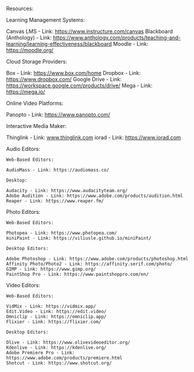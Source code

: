 Resources:

Learning Management Systems:

Canvas LMS - Link: https://www.instructure.com/canvas
Blackboard (Anthology) - Link: https://www.anthology.com/products/teaching-and-learning/learning-effectiveness/blackboard
Moodle - Link: https://moodle.org/

Cloud Storage Providers:

Box - Link: https://www.box.com/home
Dropbox - Link: https://www.dropbox.com/
Google Drive - Link: https://workspace.google.com/products/drive/
Mega - Link: https://mega.io/

Online Video Platforms:

Panopto - Link: https://www.panopto.com/


Interactive Media Maker: 

Thinglink - Link: www.thinglink.com
iorad - Link: https://www.iorad.com


Audio Editors:

    Web-Based Editors: 

    AudioMass - Link: https://audiomass.co/

    Desktop:
    
    Audacity - Link: https://www.audacityteam.org/
    Adobe Audition - Link: https://www.adobe.com/products/audition.html
    Reaper - Link: https://www.reaper.fm/


Photo Editors: 

    Web-Based Editors: 

    Photopea - Link: https://www.photopea.com/
    miniPaint - Link: https://viliusle.github.io/miniPaint/

    Desktop Editors: 

    Adobe Photoshop - Link: https://www.adobe.com/products/photoshop.html
    Affinity Photo/Photo2 - Link: https://affinity.serif.com/photo/
    GIMP - Link: https://www.gimp.org/
    PaintShop Pro - Link: https://www.paintshoppro.com/en/


Video Editors: 

    Web-Based Editors: 

    VidMix - Link: https://vidmix.app/
    Edit.Video - Link: https://edit.video/
    Omniclip - Link: https://omniclip.app/
    Flixier - Link: https://flixier.com/

    Desktop Editors: 

    Olive - Link: https://www.olivevideoeditor.org/
    Kdenlive - Link: https://kdenlive.org/
    Adobe Premiere Pro - Link: https://www.adobe.com/products/premiere.html
    Shotcut - Link: https://www.shotcut.org/


    
